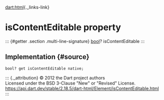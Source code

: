 [dart:html](../../dart-html/dart-html-library){._links-link}

isContentEditable property
==========================

::: {#getter .section .multi-line-signature}
[bool](../../dart-core/bool-class)? isContentEditable
:::

Implementation {#source}
--------------

``` {.language-dart data-language="dart"}
bool? get isContentEditable native;
```

::: {._attribution}
© 2012 the Dart project authors\
Licensed under the BSD 3-Clause \"New\" or \"Revised\" License.\
<https://api.dart.dev/stable/2.18.5/dart-html/Element/isContentEditable.html>
:::
